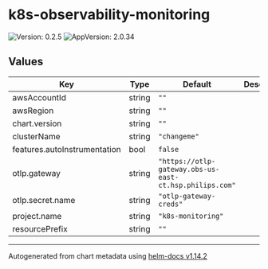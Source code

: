 # k8s-observability-monitoring

![Version: 0.2.5](https://img.shields.io/badge/Version-0.2.5-informational?style=flat-square) ![AppVersion: 2.0.34](https://img.shields.io/badge/AppVersion-2.0.34-informational?style=flat-square)

## Values

| Key | Type | Default | Description |
|-----|------|---------|-------------|
| awsAccountId | string | `""` |  |
| awsRegion | string | `""` |  |
| chart.version | string | `""` |  |
| clusterName | string | `"changeme"` |  |
| features.autoInstrumentation | bool | `false` |  |
| otlp.gateway | string | `"https://otlp-gateway.obs-us-east-ct.hsp.philips.com"` |  |
| otlp.secret.name | string | `"otlp-gateway-creds"` |  |
| project.name | string | `"k8s-monitoring"` |  |
| resourcePrefix | string | `""` |  |

----------------------------------------------
Autogenerated from chart metadata using [helm-docs v1.14.2](https://github.com/norwoodj/helm-docs/releases/v1.14.2)
